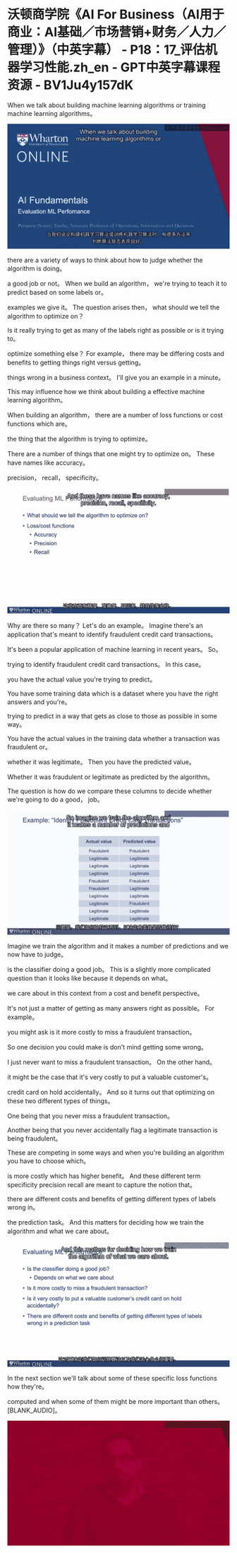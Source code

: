 # 沃顿商学院《AI For Business（AI用于商业：AI基础／市场营销+财务／人力／管理）》（中英字幕） - P18：17_评估机器学习性能.zh_en - GPT中英字幕课程资源 - BV1Ju4y157dK

 When we talk about building machine learning algorithms or training machine learning algorithms。



![](img/f040461bd947bde42f4b2188e5500659_1.png)

 there are a variety of ways to think about how to judge whether the algorithm is doing。

 a good job or not。 When we build an algorithm， we're trying to teach it to predict based on some labels or。

 examples we give it。 The question arises then， what should we tell the algorithm to optimize on？

 Is it really trying to get as many of the labels right as possible or is it trying to。

 optimize something else？ For example， there may be differing costs and benefits to getting things right versus getting。

 things wrong in a business context。 I'll give you an example in a minute。

 This may influence how we think about building a effective machine learning algorithm。

 When building an algorithm， there are a number of loss functions or cost functions which are。

 the thing that the algorithm is trying to optimize。

 There are a number of things that one might try to optimize on。 These have names like accuracy。

 precision， recall， specificity。

![](img/f040461bd947bde42f4b2188e5500659_3.png)

 Why are there so many？ Let's do an example。 Imagine there's an application that's meant to identify fraudulent credit card transactions。

 It's been a popular application of machine learning in recent years。 So。

 trying to identify fraudulent credit card transactions。 In this case。

 you have the actual value you're trying to predict。

 You have some training data which is a dataset where you have the right answers and you're。

 trying to predict in a way that gets as close to those as possible in some way。

 You have the actual values in the training data whether a transaction was fraudulent or。

 whether it was legitimate。 Then you have the predicted value。

 Whether it was fraudulent or legitimate as predicted by the algorithm。

 The question is how do we compare these columns to decide whether we're going to do a good， job。



![](img/f040461bd947bde42f4b2188e5500659_5.png)

 Imagine we train the algorithm and it makes a number of predictions and we now have to judge。

 is the classifier doing a good job。 This is a slightly more complicated question than it looks like because it depends on what。

 we care about in this context from a cost and benefit perspective。

 It's not just a matter of getting as many answers right as possible。 For example。

 you might ask is it more costly to miss a fraudulent transaction。

 So one decision you could make is don't mind getting some wrong。

 I just never want to miss a fraudulent transaction。 On the other hand。

 it might be the case that it's very costly to put a valuable customer's。

 credit card on hold accidentally。 And so it turns out that optimizing on these two different types of things。

 One being that you never miss a fraudulent transaction。

 Another being that you never accidentally flag a legitimate transaction is being fraudulent。

 These are competing in some ways and when you're building an algorithm you have to choose which。

 is more costly which has higher benefit。 And these different term specificity precision recall are meant to capture the notion that。

 there are different costs and benefits of getting different types of labels wrong in。

 the prediction task。 And this matters for deciding how we train the algorithm and what we care about。



![](img/f040461bd947bde42f4b2188e5500659_7.png)

 In the next section we'll talk about some of these specific loss functions how they're。

 computed and when some of them might be more important than others。 [BLANK_AUDIO]。



![](img/f040461bd947bde42f4b2188e5500659_9.png)